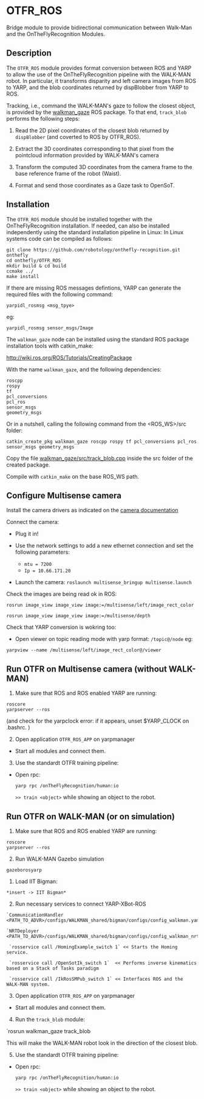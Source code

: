 # OTFR_ROS
Bridge module to provide bidirectional communication between Walk-Man and the OnTheFlyRecognition Modules.

## Description
The `OTFR_ROS` module provides format conversion between ROS and YARP to allow the use of the OnTheFlyRecognition pipeline with the WALK-MAN robot. 
In particular, it transforms disparity and left camera images from ROS to YARP, and the blob coordinates returned by dispBlobber from YARP to ROS. 

Tracking, i.e., command the WALK-MAN's gaze to follow the closest object, is provided by the [walkman_gaze](./walkman_gaze) ROS package.
To that end, `track_blob` performs the following steps:

1. Read the 2D pixel coordinates of the closest blob returned by `dispBlobber` (and coverted to ROS by OTFR_ROS).

2. Extract the 3D coordinates corresponding to that pixel from the pointcloud information provided by WALK-MAN's camera

3. Transform the computed 3D coordinates from the camera frame to the base reference frame of the robot (Waist).

4. Format and send those coordinates as a Gaze task to OpenSoT.


## Installation

The `OTFR_ROS` module should be installed together with the OnTheFlyRecognition installation. 
If needed, can also be installed independently using the standard installation pipeline in Linux: 
In Linux systems code can be compiled as follows:
```
git clone https://github.com/robotology/onthefly-recognition.git onthefly
cd onthefly/OTFR_ROS
mkdir build & cd build
ccmake ../
make install
```

If there are missing ROS messages defintions, YARP can generate the required files with the following command: 

`yarpidl_rosmsg <msg_tpye>`

eg: 

`yarpidl_rosmsg sensor_msgs/Image`

The `walkman_gaze` node can be installed using the standard ROS package installation tools with catkin_make: 

http://wiki.ros.org/ROS/Tutorials/CreatingPackage

With the name `walkman_gaze`, and the following dependencies: 
```
roscpp
rospy
tf
pcl_conversions
pcl_ros
sensor_msgs
geometry_msgs
```

Or in a nutshell, calling the following command from the <ROS_WS>/src folder: 

`catkin_create_pkg walkman_gaze roscpp rospy tf pcl_conversions pcl_ros sensor_msgs geometry_msgs`

Copy the file [walkman_gaze/src/track_blob.cpp](./tree/master/walkman_gaze/src/track_blob.cpp) inside the src folder of the created package.

Compile with `catkin_make` on the base ROS_WS path.

## Configure Multisense camera

Install the camera drivers as indicated on the [camera documentation](https://support.carnegierobotics.com/hc/en-us/article_attachments/200822158/MultiSense-SL_ROS_Driver_v3.1.pdf)

Connect the camera:
* Plug it in!
* Use the network settings to add a new ethernet connection and set the following parameters:
  * `mtu = 7200`
  * `Ip = 10.66.171.20`

* Launch the camera:
  `roslaunch multisense_bringup multisense.launch`

Check the images are being read ok in ROS:

`rosrun image_view image_view image:=/multisense/left/image_rect_color`

`rosrun image_view image_view image:=/multisense/depth`

Check that YARP conversion is wokring too:

* Open viewer on topic reading mode with yarp format: `/topic@/node` eg:

`yarpview --name /multisense/left/image_rect_color@/viewer`

## Run OTFR on Multisense camera (without WALK-MAN)

1. Make sure that ROS and ROS enabled YARP are running:
```
roscore
yarpserver --ros 
```
(and check for the yarpclock error: if it appears, unset $YARP_CLOCK on .bashrc. )

2. Open application `OTFR_ROS_APP` on yarpmanager

  * Start all modules and connect them.

3. Use the standardt OTFR training pipeline:

  * Open rpc:
  
    `yarp rpc /onTheFlyRecognition/human:io`

    `>> train <object>`  while showing an object to the robot.


## Run OTFR on WALK-MAN (or on simulation)

1. Make sure that ROS and ROS enabled YARP are running:
```
roscore
yarpserver --ros 
```

2. Run WALK-MAN Gazebo simulation

`gazeborosyarp`

  1. Load IIT Bigman:

    *insert -> IIT Bigman*

  2. Run necessary services to connect YARP-XBot-ROS
    
    `CommunicationHandler <PATH_TO_ADVR>/configs/WALKMAN_shared/bigman/configs/config_walkman.yaml`
    
    `NRTDeployer <PATH_TO_ADVR>/configs/WALKMAN_shared/bigman/configs/config_walkman_nrt.yaml`
    
     `rosservice call /HomingExample_switch 1` << Starts the Homing service.
     
     `rosservice call /OpenSotIk_switch 1`  << Performs inverse kinematics based on a Stack of Tasks paradigm
     
     `rosservice call /IkRosSMPub_switch 1` << Interfaces ROS and the WALK-MAN system.
     
3. Open application `OTFR_ROS_APP` on yarpmanager

  * Start all modules and connect them.

4. Run the `track_blob` module:

  `rosrun walkman_gaze track_blob
  
  This will make the WALK-MAN robot look in the direction of the closest blob. 

5. Use the standardt OTFR training pipeline:

  * Open rpc:
  
    `yarp rpc /onTheFlyRecognition/human:io`

    `>> train <object>`  while showing an object to the robot.
    
